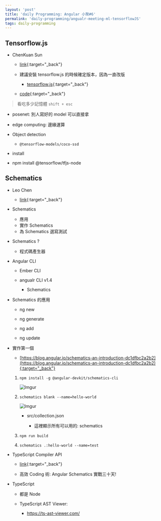 ```yaml
---
layout: 'post'
title: 'daily Programming: Angular 小聚#6'
permalink: 'daily-programming/angualr-meeting-ml-tensorflowJS'
tags: daily-programming
---
```


## Tensorflow.js

- ChenKuan Sun 

   - [link](https://www.cakeresume.com/chenkuan-sun-ck-sun?locale=en){:target="_back"}

   - 建議安裝 tensorflow.js 的時候確定版本，因為一直改版
      - [tensorflow.js](https://www.tensorflow.org/js){:target="_back"} 

   - [code](https://stackblitz.com/edit/angular-tensorflow-demo?fbclid=IwAR2nQdzOTEU2l9olHmrEyjCH4l7R0YngX-i_445QBicttMRdZzCBbwGYQ2k){:target="_back"}

> 看吃多少記憶體 `shift + esc`


- posenet: 別人寫好的 model 可以直接拿

- edge computing: 邊緣運算

- Object detection

   - `@tensorflow-models/coco-ssd`

- install 

 - npm install @tensorflow/tfjs-node


## Schematics

- Leo Chen 

   - [link](https://www.cakeresume.com/leo-2ce9ed?locale=zh-TW){:target="_back"}


- Schematics
 
  - 應用
  - 實作 Schematics
  - 為 Schematics 選寫測試

- Schematics ?
  
  - 程式碼產生器

- Angular CLI
   - Ember CLI

   - angualr CLI v1.4
      - Schematics

- Schematics 的應用

   - ng new 

   - ng generate

   - ng add

   - ng update


- 實作第一個
   
   - [https://blog.angular.io/schematics-an-introduction-dc1dfbc2a2b2](https://blog.angular.io/schematics-an-introduction-dc1dfbc2a2b2){:target="_back"}

   1. `npm install -g @angular-devkit/schematics-cli`

      ![Imgur](https://i.imgur.com/v7vszgs.jpg)

   2. `schematics blank --name=hello-world`

      ![Imgur](https://i.imgur.com/qmNfgc4.jpg)

      - src/collection.json 

         - 這裡顯示所有可以用的: schematics


   3. `npm run build`

   4. `schematics .:hello-world --name=test`


- TypeScript Compiler API

   - [link](https://github.com/microsoft/TypeScript/wiki/Using-the-Compiler-API){:target="_back"}


   - 高效 Coding 術: Angular Schematics 實戰三十天!

- TypeScript 
   - 都是 Node

   - TypeScript AST Viewer:
      - https://ts-ast-viewer.com/
